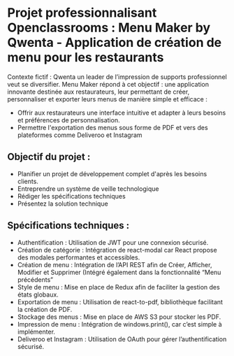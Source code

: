 # Projet professionnalisant Openclassrooms : Menu Maker by Qwenta - Application de création de menu pour les restaurants

Contexte fictif : 
Qwenta un leader de l’impression de supports professionnel veut se diversifier. 
Menu Maker répond à cet objectif : 
une application innovante destinée aux restaurateurs, leur permettant de créer, personnaliser et exporter leurs menus de manière simple et efficace :
- Offrir aux restaurateurs une interface intuitive et adapter à leurs besoins et préférences de personnalisation.
- Permettre l'exportation des menus sous forme de PDF et vers des plateformes comme Deliveroo et Instagram

## Objectif du projet :
- Planifier un projet de développement complet d'après les besoins clients.
- Entreprendre un système de veille technologique
- Rédiger les spécifications techniques
- Présentez la solution technique 

## Spécifications techniques  :
- Authentification : Utilisation de JWT pour une connexion sécurisé.
- Création de catégorie : Intégration de react-modal car React propose des modales performantes et accessibles.
- Création de menu : Intégration de l’API REST afin de Créer, Afficher, Modifier et Supprimer (Intégré également dans la fonctionnalité “Menu précédents”
- Style de menu : Mise en place de Redux afin de faciliter la gestion des états globaux.
- Exportation de menu : Utilisation de react-to-pdf, bibliothèque facilitant la création de PDF.
- Stockage des menus : Mise en place de AWS S3 pour stocker les PDF.
- Impression de menu : Intégration de windows.print(), car c’est simple à implémenter.
- Deliveroo et Instagram : Utilisation de OAuth pour gérer l’authentification sécurisé.

